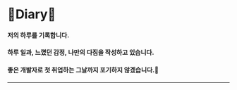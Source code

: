# 🌱Diary🌱
  
#### 저의 하루를 기록합니다.
#### 하루 일과, 느꼈던 감정, 나만의 다짐을 작성하고 있습니다. 
  
#### 좋은 개발자로 첫 취업하는 그날까지 포기하지 않겠습니다.💪
---
